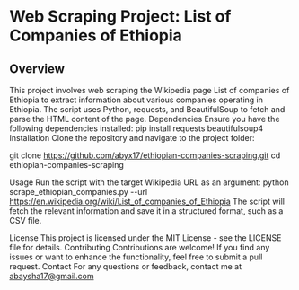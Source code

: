 # Web Scraping Project: List of Companies of Ethiopia
 ## Overview
This project involves web scraping the Wikipedia page List of companies of Ethiopia to extract information about various companies operating in Ethiopia. The script uses Python, requests, and BeautifulSoup to fetch and parse the HTML content of the page.
Dependencies
Ensure you have the following dependencies installed:
pip install requests beautifulsoup4 
Installation
Clone the repository and navigate to the project folder:

git clone https://github.com/abyx17/ethiopian-companies-scraping.git cd ethiopian-companies-scraping 

Usage
Run the script with the target Wikipedia URL as an argument:
python scrape_ethiopian_companies.py --url https://en.wikipedia.org/wiki/List_of_companies_of_Ethiopia 
The script will fetch the relevant information and save it in a structured format, such as a CSV file.

License
This project is licensed under the MIT License - see the LICENSE file for details.
Contributing
Contributions are welcome! If you find any issues or want to enhance the functionality, feel free to submit a pull request.
Contact
For any questions or feedback, contact me at abaysha17@gmail.com
